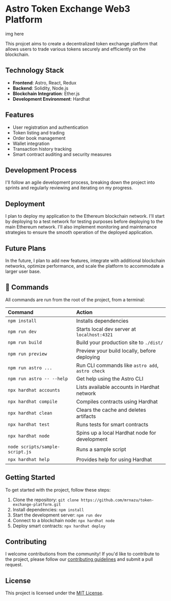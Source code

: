 # Astro Token Exchange Web3 Platform 

img here

This projcet aims to create a decentralized token exchange platform that allows users to trade various tokens securely and efficiently on the blockchain.

## Technology Stack

- **Frontend**: Astro, React, Redux
- **Backend**: Solidity, Node.js
- **Blockchain Integration**: Ether.js
- **Development Environment**: Hardhat

## Features

- User registration and authentication
- Token listing and trading
- Order book management
- Wallet integration
- Transaction history tracking
- Smart contract auditing and security measures

## Development Process

I'll follow an agile development process, breaking down the project into sprints and regularly reviewing and iterating on my progress. 

## Deployment

I plan to deploy my application to the Ethereum blockchain network. I'll start by deploying to a test network for testing purposes before deploying to the main Ethereum network. I'll also implement monitoring and maintenance strategies to ensure the smooth operation of the deployed application.

## Future Plans

In the future, I plan to add new features, integrate with additional blockchain networks, optimize performance, and scale the platform to accommodate a larger user base.

## 🧞 Commands

All commands are run from the root of the project, from a terminal:

| Command                   | Action                                           |
| :------------------------ | :----------------------------------------------- |
| `npm install`             | Installs dependencies                            |
| `npm run dev`             | Starts local dev server at `localhost:4321`      |
| `npm run build`           | Build your production site to `./dist/`          |
| `npm run preview`         | Preview your build locally, before deploying     |
| `npm run astro ...`       | Run CLI commands like `astro add`, `astro check` |
| `npm run astro -- --help` | Get help using the Astro CLI                     |
| `npx hardhat accounts`    | Lists available accounts in Hardhat network      |
| `npx hardhat compile`     | Compiles contracts using Hardhat                 |
| `npx hardhat clean`       | Clears the cache and deletes artifacts           |
| `npx hardhat test`        | Runs tests for smart contracts                   |
| `npx hardhat node`        | Spins up a local Hardhat node for development    |
| `node scripts/sample-script.js` | Runs a sample script                         |
| `npx hardhat help`        | Provides help for using Hardhat                  |

## Getting Started

To get started with the project, follow these steps:

1. Clone the repository: `git clone https://github.com/mrnazu/token-exchange-platform.git`
2. Install dependencies: `npm install`
3. Start the development server: `npm run dev`
4. Connect to a blockchain node: `npx hardhat node`
5. Deploy smart contracts: `npx hardhat deploy`

## Contributing

I welcome contributions from the community! If you'd like to contribute to the project, please follow our [contributing guidelines](CONTRIBUTING.md) and submit a pull request.

## License

This project is licensed under the [MIT License](LICENSE).